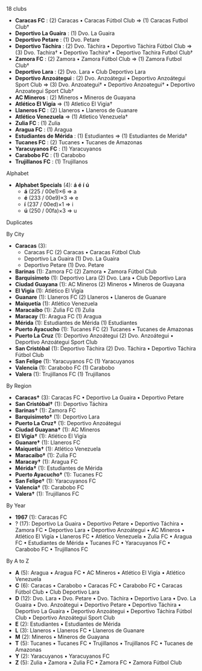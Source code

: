 18 clubs

- **Caracas FC** : (2) Caracas • Caracas Fútbol Club => (1) Caracas Futbol Club†
- **Deportivo La Guaira** : (1) Dvo. La Guaira
- **Deportivo Petare** : (1) Dvo. Petare
- **Deportivo Táchira** : (2) Dvo. Táchira • Deportivo Táchira Fútbol Club => (3) Dvo. Tachira† • Deportivo Tachira† • Deportivo Tachira Futbol Club†
- **Zamora FC** : (2) Zamora • Zamora Fútbol Club => (1) Zamora Futbol Club†
- **Deportivo Lara** : (2) Dvo. Lara • Club Deportivo Lara
- **Deportivo Anzoátegui** : (2) Dvo. Anzoátegui • Deportivo Anzoátegui Sport Club => (3) Dvo. Anzoategui† • Deportivo Anzoategui† • Deportivo Anzoategui Sport Club†
- **AC Mineros** : (2) Mineros • Mineros de Guayana
- **Atlético El Vigía** => (1) Atletico El Vigia†
- **Llaneros FC** : (2) Llaneros • Llaneros de Guanare
- **Atlético Venezuela** => (1) Atletico Venezuela†
- **Zulia FC** : (1) Zulia
- **Aragua FC** : (1) Aragua
- **Estudiantes de Mérida** : (1) Estudiantes => (1) Estudiantes de Merida†
- **Tucanes FC** : (2) Tucanes • Tucanes de Amazonas
- **Yaracuyanos FC** : (1) Yaracuyanos
- **Carabobo FC** : (1) Carabobo
- **Trujillanos FC** : (1) Trujillanos




Alphabet

- **Alphabet Specials** (4):  **á**  **é**  **í**  **ú** 
  - **á** (225 / 00e1)×6 => a
  - **é** (233 / 00e9)×3 => e
  - **í** (237 / 00ed)×1 => i
  - **ú** (250 / 00fa)×3 => u




Duplicates





By City

- **Caracas** (3): 
  - Caracas FC  (2) Caracas • Caracas Fútbol Club
  - Deportivo La Guaira  (1) Dvo. La Guaira
  - Deportivo Petare  (1) Dvo. Petare
- **Barinas** (1): Zamora FC  (2) Zamora • Zamora Fútbol Club
- **Barquisimeto** (1): Deportivo Lara  (2) Dvo. Lara • Club Deportivo Lara
- **Ciudad Guayana** (1): AC Mineros  (2) Mineros • Mineros de Guayana
- **El Vigía** (1): Atlético El Vigía 
- **Guanare** (1): Llaneros FC  (2) Llaneros • Llaneros de Guanare
- **Maiquetía** (1): Atlético Venezuela 
- **Maracaibo** (1): Zulia FC  (1) Zulia
- **Maracay** (1): Aragua FC  (1) Aragua
- **Mérida** (1): Estudiantes de Mérida  (1) Estudiantes
- **Puerto Ayacucho** (1): Tucanes FC  (2) Tucanes • Tucanes de Amazonas
- **Puerto La Cruz** (1): Deportivo Anzoátegui  (2) Dvo. Anzoátegui • Deportivo Anzoátegui Sport Club
- **San Cristóbal** (1): Deportivo Táchira  (2) Dvo. Táchira • Deportivo Táchira Fútbol Club
- **San Felipe** (1): Yaracuyanos FC  (1) Yaracuyanos
- **Valencia** (1): Carabobo FC  (1) Carabobo
- **Valera** (1): Trujillanos FC  (1) Trujillanos




By Region

- **Caracas†** (3):   Caracas FC • Deportivo La Guaira • Deportivo Petare
- **San Cristóbal†** (1):   Deportivo Táchira
- **Barinas†** (1):   Zamora FC
- **Barquisimeto†** (1):   Deportivo Lara
- **Puerto La Cruz†** (1):   Deportivo Anzoátegui
- **Ciudad Guayana†** (1):   AC Mineros
- **El Vigía†** (1):   Atlético El Vigía
- **Guanare†** (1):   Llaneros FC
- **Maiquetía†** (1):   Atlético Venezuela
- **Maracaibo†** (1):   Zulia FC
- **Maracay†** (1):   Aragua FC
- **Mérida†** (1):   Estudiantes de Mérida
- **Puerto Ayacucho†** (1):   Tucanes FC
- **San Felipe†** (1):   Yaracuyanos FC
- **Valencia†** (1):   Carabobo FC
- **Valera†** (1):   Trujillanos FC




By Year

- **1967** (1):   Caracas FC
- ? (17):   Deportivo La Guaira • Deportivo Petare • Deportivo Táchira • Zamora FC • Deportivo Lara • Deportivo Anzoátegui • AC Mineros • Atlético El Vigía • Llaneros FC • Atlético Venezuela • Zulia FC • Aragua FC • Estudiantes de Mérida • Tucanes FC • Yaracuyanos FC • Carabobo FC • Trujillanos FC






By A to Z

- **A** (5): Aragua • Aragua FC • AC Mineros • Atlético El Vigía • Atlético Venezuela
- **C** (6): Caracas • Carabobo • Caracas FC • Carabobo FC • Caracas Fútbol Club • Club Deportivo Lara
- **D** (12): Dvo. Lara • Dvo. Petare • Dvo. Táchira • Deportivo Lara • Dvo. La Guaira • Dvo. Anzoátegui • Deportivo Petare • Deportivo Táchira • Deportivo La Guaira • Deportivo Anzoátegui • Deportivo Táchira Fútbol Club • Deportivo Anzoátegui Sport Club
- **E** (2): Estudiantes • Estudiantes de Mérida
- **L** (3): Llaneros • Llaneros FC • Llaneros de Guanare
- **M** (2): Mineros • Mineros de Guayana
- **T** (5): Tucanes • Tucanes FC • Trujillanos • Trujillanos FC • Tucanes de Amazonas
- **Y** (2): Yaracuyanos • Yaracuyanos FC
- **Z** (5): Zulia • Zamora • Zulia FC • Zamora FC • Zamora Fútbol Club




